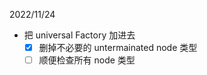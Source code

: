 2022/11/24
* 把 universal Factory 加进去
    - [x] 删掉不必要的 untermainated node 类型
    - [ ] 顺便检查所有 node 类型